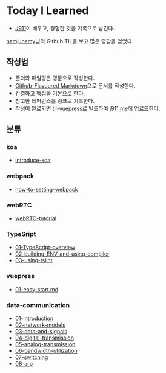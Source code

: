 # Today I Learned
- [J911](https://github.com/J911)이 배우고, 경험한 것을 기록으로 남긴다.

[namjunemy](https://github.com/namjunemy)님의 Github TIL을 보고 많은 영감을 얻었다.

## 작성법
- 폴더와 파일명은 영문으로 작성한다.
- [Github-Flavoured Markdown](https://guides.github.com/features/mastering-markdown/)으로 문서를 작성한다.
- 간결하고 핵심을 기본으로 한다.
- 참고한 레퍼런스를 링크로 기록한다.
- 작성이 완료되면 [til-vuepress](https://github.com/J911/til-vuepress)로 빌드하여 [j911.me](https://j911.me)에 업로드한다.

## 분류
### koa
- [introduce-koa](https://j911.me/til/koa/introduce-koa.html)

### webpack
- [how-to-setting-webpack](https://j911.me/til/webpack/how-to-setting-webpack.html)

### webRTC
- [webRTC-tutorial](https://j911.me/til/webpack/how-to-setting-webpack.html)

### TypeSript
- [01-TypeScript-overview](https://j911.me/til/TypeScript/01-TypeScript-overview.html)
- [02-building-ENV-and-using-compiler](https://j911.me/til/TypeScript/02-building-ENV-and-using-compiler.html)
- [03-using-tslint](https://j911.me/til/TypeScript/03-using-tslint.html)

### vuepress
- [01-easy-start.md](https://j911.me/til/vuepress/01-easy-start.html)

### data-communication
- [01-introduction](https://j911.me/til/data-communication/01-introduction.html)
- [02-network-models](https://j911.me/til/data-communication/02-network-models.html)
- [03-data-and-signals](https://j911.me/til/data-communication/03-data-and-signals.html)
- [04-digital-transmission](https://j911.me/til/data-communication/04-digital-transmission.html)
- [05-analog-transmission](https://j911.me/til/data-communication/05-analog-transmission.html)
- [06-bandwidth-utilization](https://j911.me/til/data-communication/06-bandwidth-utilization.html)
- [07-switching](https://j911.me/til/data-communication/07-switching.html)
- [08-arp](https://j911.me/til/data-communication/08-arp.html)
